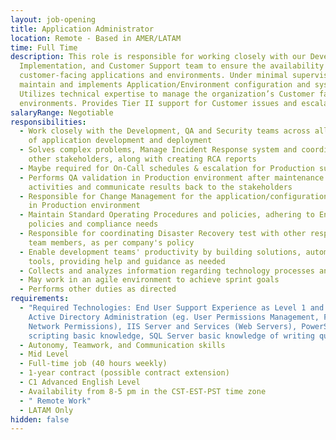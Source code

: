 ```yaml
---
layout: job-opening
title: Application Administrator
location: Remote - Based in AMER/LATAM
time: Full Time
description: This role is responsible for working closely with our Development,
  Implementation, and Customer Support team to ensure the availability of our
  customer-facing applications and environments. Under minimal supervision,
  maintain and implements Application/Environment configuration and systems.
  Utilizes technical expertise to manage the organization’s Customer facing
  environments. Provides Tier II support for Customer issues and escalations
salaryRange: Negotiable
responsibilities:
  - Work closely with the Development, QA and Security teams across all phases
    of application development and deployment
  - Solves complex problems, Manage Incident Response system and coordinate with
    other stakeholders, along with creating RCA reports
  - Maybe required for On-Call schedules & escalation for Production support
  - Performs QA validation in Production environment after maintenance
    activities and communicate results back to the stakeholders
  - Responsible for Change Management for the application/configuration changes
    in Production environment
  - Maintain Standard Operating Procedures and policies, adhering to Enterprise
    policies and compliance needs
  - Responsible for coordinating Disaster Recovery test with other responsible
    team members, as per company's policy
  - Enable development teams' productivity by building solutions, automation
    tools, providing help and guidance as needed
  - Collects and analyzes information regarding technology processes and systems
  - May work in an agile environment to achieve sprint goals
  - Performs other duties as directed
requirements:
  - "Required Technologies: End User Support Experience as Level 1 and Level 2,
    Active Directory Administration (eg. User Permissions Management, Folder and
    Network Permissions), IIS Server and Services (Web Servers), PowerShell
    scripting basic knowledge, SQL Server basic knowledge of writing queries"
  - Autonomy, Teamwork, and Communication skills
  - Mid Level
  - Full-time job (40 hours weekly)
  - 1-year contract (possible contract extension)
  - C1 Advanced English Level
  - Availability from 8-5 pm in the CST-EST-PST time zone
  - " Remote Work"
  - LATAM Only
hidden: false
---
```

